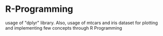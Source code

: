 # R-Programming
usage of "dplyr" library. Also, usage of mtcars and iris dataset for plotting and implementing few concepts through R Programming
